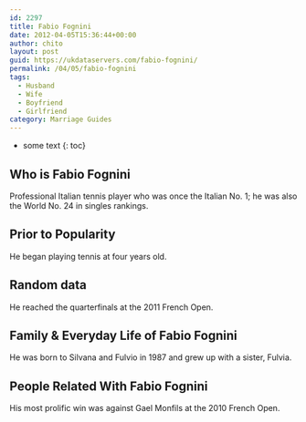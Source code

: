 ```yaml
---
id: 2297
title: Fabio Fognini
date: 2012-04-05T15:36:44+00:00
author: chito
layout: post
guid: https://ukdataservers.com/fabio-fognini/
permalink: /04/05/fabio-fognini
tags:
  - Husband
  - Wife
  - Boyfriend
  - Girlfriend
category: Marriage Guides
---
```


* some text
{: toc}


## Who is  Fabio Fognini
                  
                  
                  
Professional Italian tennis player who was once the Italian No. 1; he was also the World No. 24 in singles rankings.
                  
                
                
                
## Prior to Popularity 
                  
                  
                  
He began playing tennis at four years old.
                  
                
                
                
## Random data 
                  
                  
                  
He reached the quarterfinals at the 2011 French Open.
                  
                
                
                
## Family & Everyday Life of Fabio Fognini
                  
                  
                  
He was born to Silvana and Fulvio in 1987 and grew up with a sister, Fulvia.
                  
                
                
                
## People Related With  Fabio Fognini
                  
                  
                  
His most prolific win was against Gael Monfils at the 2010 French Open.
                  
                
              
            
          
          
          
    
    
  
